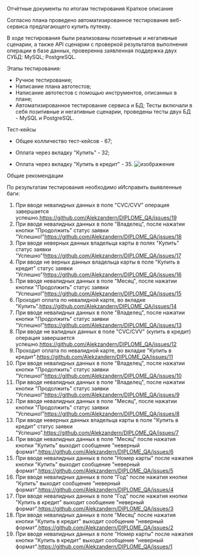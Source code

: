 Отчётные документы по итогам тестирования
 Краткое описание

Согласно плана проведено автоматизированное тестирование веб-сервиса предлагающего купить путекву.

В ходе тестирования были реализованы позитивные и негативные сценарии, 
а также API сценарии с проверкой результатов выполнения операции в базе данных,
проверенна заявленная поддержка двух СУБД: MySQL; PostgreSQL.

Этапы тестирования:

 - Ручное тестирование;
 - Написание плана автотестов;
 - Написание автотестов с помощью инструментов, описанных в плане;
 - Автоматизированное тестирование сервиса и БД;
Тесты включали в себя позитивные и негативные сценарии, проведены тесты двух БД - MySQL и PostgreSQL.

Тест-кейсы
- Общее колличество тест-кейсов - 67;

- Оплата через вкладку "Купить" - 32;
- Оплата через вкладку "Купить в кредит" - 35.
![изображение](https://github.com/Alekzandern/DIPLOME_QA/assets/130380585/8accefcc-3828-4d4c-ad17-a0bd8a9ae7df)

Общие рекомендации

По результатам тестирования необходимо иИсправить выявленные баги:

1. При вводе невалидных данных в поле "CVC/CVV" операция завершается успешно.https://github.com/Alekzandern/DIPLOME_QA/issues/19
2. При вводе невалидных данных в поле "Владелец", после нажатии кнопки "Продолжить" статус заявки "Успешно!"https://github.com/Alekzandern/DIPLOME_QA/issues/18
3. При вводе неверных данных владельца карты в полях "Купить" статус заявки "Успешно"!https://github.com/Alekzandern/DIPLOME_QA/issues/17
4. При вводе не верных данных владельца карты в поле "Купить в кредит" статус заявки "Успешно"!https://github.com/Alekzandern/DIPLOME_QA/issues/16
5. При вводе невалидных данных в поле "Месяц", после нажатии кнопки "Продолжить" статус заявки "Успешно!"https://github.com/Alekzandern/DIPLOME_QA/issues/15
6. Проходит оплата по невалидной карте, во вкладке "Купить".https://github.com/Alekzandern/DIPLOME_QA/issues/14
7. При вводе невалидных данных в поле "Владелец", после нажатии кнопки "Продолжить" статус заявки "Успешно!"https://github.com/Alekzandern/DIPLOME_QA/issues/13
8. При вводе не валидных данных в поле "CVC/CVV" (купить в кредит) операция завершается успешно.https://github.com/Alekzandern/DIPLOME_QA/issues/12
9. Проходит оплата по невалидной карте, во вкладке "Купить в кредит".https://github.com/Alekzandern/DIPLOME_QA/issues/11
10. При вводе невалидных данных в поле "Владелец", после нажатии кнопки "Продолжить" статус заявки "Успешно!"https://github.com/Alekzandern/DIPLOME_QA/issues/10
11. При вводе невалидных данных в поле "Владелец", после нажатии кнопки "Продолжить" статус заявки "Успешно!"https://github.com/Alekzandern/DIPLOME_QA/issues/9
12. При вводе невалидных данных в поле "Месяц", после нажатии кнопки "Продолжить" статус заявки "Успешно!"https://github.com/Alekzandern/DIPLOME_QA/issues/8
13. При вводе неверных данных владельца карты в поле "Купить в кредит" статус заявки "Успешно".https://github.com/Alekzandern/DIPLOME_QA/issues/7
14. При вводе невалидных данных в поле "Месяц" после нажатия кнопки "Купить" выходит сообщение "неверный формат".https://github.com/Alekzandern/DIPLOME_QA/issues/6
15. При вводе невалидных данных в поле "Номер карты" после нажатия кнопки "Купить" выходит сообщение "неверный формат".https://github.com/Alekzandern/DIPLOME_QA/issues/5
16. При вводе невалидных данных в поле "Год" после нажатия кнопки "Купить" выходит сообщение "неверный формат".https://github.com/Alekzandern/DIPLOME_QA/issues/4
17. При вводе невалидных данных в поле "Год" после нажатия кнопки "Купить в кредит" выходит сообщение "неверный формат".https://github.com/Alekzandern/DIPLOME_QA/issues/3
18. При вводе невалидных данных в поле "Месяц" после нажатия кнопки "Купить в кредит" выходит сообщение "неверный формат".https://github.com/Alekzandern/DIPLOME_QA/issues/2
19. При вводе невалидных данных в поле "Номер карты" после нажатия кнопки "Купить в кредит" выходит сообщение "неверный формат".https://github.com/Alekzandern/DIPLOME_QA/issues/1
